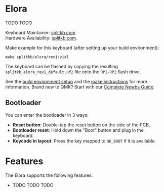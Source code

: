 # Elora
TODO TODO

Keyboard Maintainer: [splitkb.com](https://github.com/splitkb)  
Hardware Availability: [splitkb.com](https://splitkb.com).

Make example for this keyboard (after setting up your build environment):

    make splitkb/elora/rev1:vial

The keyboard can be flashed by copying the resulting `splitkb_elora_rev1_default.uf2` file onto the `RPI-RP2` flash drive.

See the [build environment setup](https://docs.qmk.fm/#/getting_started_build_tools) and the [make instructions](https://docs.qmk.fm/#/getting_started_make_guide) for more information. Brand new to QMK? Start with our [Complete Newbs Guide](https://docs.qmk.fm/#/newbs).

## Bootloader
You can enter the bootloader in 3 ways:

* **Reset button**: Double-tap the reset button on the side of the PCB.
* **Bootloader reset**: Hold down the "Boot" button and plug in the keyboard.
* **Keycode in layout**: Press the key mapped to `QK_BOOT` if it is available.

# Features
The Elora supports the following features:

- TODO TODO TODO
